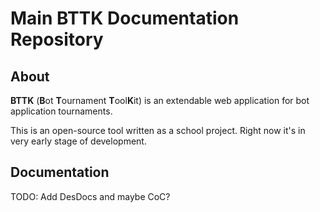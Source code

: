 # Main BTTK Documentation Repository
## About
**BTTK** (**B**ot **T**ournament **T**ool**K**it) is an extendable web application for bot application tournaments.

This is an open-source tool written as a school project. Right now it's in very early stage of development.
## Documentation
TODO: Add DesDocs and maybe CoC?
<!--stackedit_data:
eyJoaXN0b3J5IjpbLTg5NzQ3MjI2N119
-->